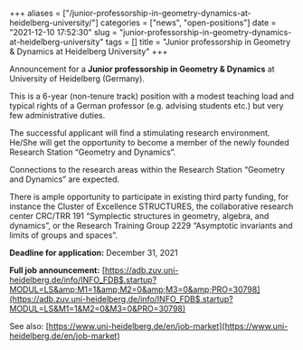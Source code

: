 +++
aliases = ["/junior-professorship-in-geometry-dynamics-at-heidelberg-university/"]
categories = ["news", "open-positions"]
date = "2021-12-10 17:52:30"
slug = "junior-professorship-in-geometry-dynamics-at-heidelberg-university"
tags = []
title = "Junior professorship in Geometry & Dynamics at Heidelberg University"
+++

Announcement for a **Junior professorship in Geometry & Dynamics** at
University of Heidelberg (Germany).

This is a 6-year (non-tenure track) position with a modest teaching load
and typical rights of a German professor (e.g. advising students etc.)
but very few administrative duties.

The successful applicant will find a stimulating research environment.
He/She will get the opportunity to become a member of the newly founded
Research Station “Geometry and Dynamics”.

Connections to the research areas within the Research Station “Geometry
and Dynamics” are expected.

There is ample opportunity to participate in existing third party
funding, for instance the Cluster of Excellence STRUCTURES, the
collaborative research center CRC/TRR 191 “Symplectic structures in
geometry, algebra, and dynamics”, or the Research Training Group 2229
“Asymptotic invariants and limits of groups and spaces”.

**Deadline for application:** December 31, 2021

**Full job announcement:** [https://adb.zuv.uni-heidelberg.de/info/INFO_FDB$.startup?MODUL=LS&amp;M1=1&amp;M2=0&amp;M3=0&amp;PRO=30798](https://adb.zuv.uni-heidelberg.de/info/INFO_FDB$.startup?MODUL=LS&M1=1&M2=0&M3=0&PRO=30798)

See also:
[https://www.uni-heidelberg.de/en/job-market](https://www.uni-heidelberg.de/en/job-market)
